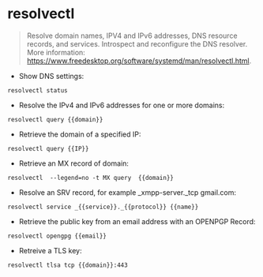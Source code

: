 # resolvectl

> Resolve domain names, IPV4 and IPv6 addresses, DNS resource records, and services.
> Introspect and reconfigure the DNS resolver.
> More information: <https://www.freedesktop.org/software/systemd/man/resolvectl.html>.

- Show DNS settings:

`resolvectl status`

- Resolve the IPv4 and IPv6 addresses for one or more domains:

`resolvectl query {{domain}}`

- Retrieve the domain of a specified IP:

`resolvectl query {{IP}}`

- Retrieve an MX record of domain:

`resolvectl  --legend=no -t MX query  {{domain}}`

- Resolve an SRV record, for example _xmpp-server._tcp gmail.com:

`resolvectl service _{{service}}._{{protocol}} {{name}}`

- Retrieve the public key from an email address with an OPENPGP Record:

`resolvectl opengpg {{email}}`

- Retreive a TLS key:

`resolvectl tlsa tcp {{domain}}:443`
